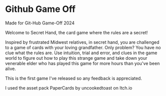 # Github Game Off

Made for Git-Hub Game-Off 2024

Welcome to Secret Hand, the card game where the rules are a secret!

Inspired by frustrated Midwest relatives, in secret hand, you are challenged to a game of cards with your loving grandfather. Only problem? You have no clue what the rules are. Use intuition, trial and error, and clues in the game world to figure out how to play this strange game and take down your venerable elder who has played this game for more hours than you've been alive. 

This is the first game I've released so any feedback is appreciated. 

I used the asset pack PaperCards by uncookedtoast on Itch.io
 
